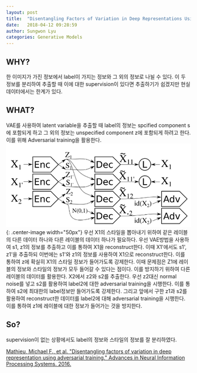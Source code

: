 ```yaml
---
layout: post
title:  "Disentangling Factors of Variation in Deep Representations Using Adversarial Training"
date:   2018-04-12 09:28:59
author: Sungwon Lyu
categories: Generative Models
---
```


## WHY? 
한 이미지가 가진 정보에서 label이 가지는 정보와 그 외의 정보로 나뉠 수 있다. 이 두 정보를 분리하여 추출할 때 이에 대한 supervision이 있다면 추출하기가 쉽겠지만 현실 데이터에서는 한계가 있다. 

## WHAT?
VAE를 사용하여 latent variable을 추출할 때 label의 정보는 spcified component s에 포함되게 하고 그 외의 정보는 unspecified component z에 포함되게 하려고 한다. 이를 위해 Adversarial training을 활용한다. 
![image](/assets/images/dfat.png){: .center-image width="50px"}
우선 X1의 스타일을 뽑아내기 위하여 같은 레이블의 다른 데이터 하나와 다른 레이블의 데이터 하나가 필요하다. 우선 VAE방법을 사용하여 s1, z1의 정보를 추출하고 이를 통하여 X1을 reconstruct한다. 이때 X1'에서도 s1', z1'을 추출하되 이번에는 s1'와 z1의 정보를 사용하여 X1으로 reconstruct한다. 이를 통하여 z에 확실히 X1의 스타일 정보가 들어가도록 강제한다. 이때 문제점은 Z1에 레이블의 정보와 스타일의 정보가 모두 들어갈 수 있다는 점이다. 이를 방지하기 위하여 다른 레이블의 데이터를 활용한다. X2에서 z2와 s2를 추출한다. 우선 z2대신 normal noise를 넣고 s2를 활용하여 label2에 대한 adversarial training을 시행한다. 이를 통하여 s2에 최대한의 label정보만 들어가도록 강제한다. 그리고 앞에서 구한 z1과 s2를 활용하여 reconstruct한 데이터를 label2에 대해 adversarial training을 시행한다. 이를 통하여 z1에 레이블에 대한 정보가 들어가는 것을 방지한다. 

## So?
supervision이 없는 상황에서도 label의 정보와 스타일의 정보를 잘 분리하였다.  

[Mathieu, Michael F., et al. "Disentangling factors of variation in deep representation using adversarial training." Advances in Neural Information Processing Systems. 2016.](http://papers.nips.cc/paper/6051-disentangling-factors-of-variation-in-deep-representation-using-adversarial-training)
